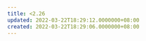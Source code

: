 ```yaml
---
title: <2.26
updated: 2022-03-22T18:29:12.0000000+08:00
created: 2022-03-22T18:29:06.0000000+08:00
---
```


